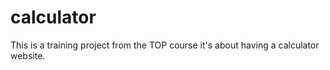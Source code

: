 # calculator
This is a training project from the TOP course it's about having a calculator website.
